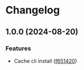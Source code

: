 # Changelog

## 1.0.0 (2024-08-20)


### Features

* Cache cli install ([f651420](https://github.com/mar-liu/feature-starter/commit/f65142019f3f10e155c7f036a598563034f4d9b3))
